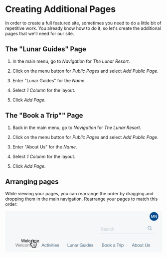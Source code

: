 # Creating Additional Pages

In order to create a full featured site, sometimes you need to do a little bit
of repetitive work. You already know how to do it, so let's create the additional pages that we'll need for our site.

## The "Lunar Guides" Page

1. In the main menu, go to *Navigation* for *The Lunar Resort*.

2. Click on the menu button for *Public Pages* and select *Add Public Page*.

3. Enter "Lunar Guides" for the *Name*.

4. Select *1 Column* for the layout.

5. Click *Add Page*.

## The "Book a Trip"" Page

1. Back in the main menu, go to *Navigation* for *The Lunar Resort*.

2. Click on the menu button for *Public Pages* and select *Add Public Page*.

3. Enter "About Us" for the *Name*.

4. Select *1 Column* for the layout.

5. Click *Add Page*.

## Arranging pages

While viewing your pages, you can rearrange the order by dragging and dropping them in the main navigation. Rearrange your pages to match this order:

![Figure x: Page navigation order.](../../../images/001-final-menu.png)